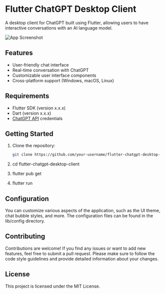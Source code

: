 # Flutter ChatGPT Desktop Client

A desktop client for ChatGPT built using Flutter, allowing users to have interactive conversations with an AI language model.

![App Screenshot](screenshots/app_screenshot.png)

## Features

- User-friendly chat interface
- Real-time conversation with ChatGPT
- Customizable user interface components
- Cross-platform support (Windows, macOS, Linux)

## Requirements

- Flutter SDK (version x.x.x)
- Dart (version x.x.x)
- [ChatGPT API](https://www.chatgpt-api.com) credentials

## Getting Started

1. Clone the repository:

   ```bash
   git clone https://github.com/your-username/flutter-chatgpt-desktop-client.git
   
2. cd flutter-chatgpt-desktop-client
3. flutter pub get
4. flutter run

## Configuration

You can customize various aspects of the application, such as the UI theme, chat bubble styles, and more. The configuration files can be found in the lib/config directory.

## Contributing

Contributions are welcome! If you find any issues or want to add new features, feel free to submit a pull request. Please make sure to follow the code style guidelines and provide detailed information about your changes.

## License

This project is licensed under the MIT License.
